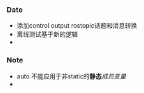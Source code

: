 ### Date
- 添加control output rostopic话题和消息转换
- 离线测试基于新的逻辑
- 
### Note
- auto 不能应用于非static的**静态***成员变量* 
- 